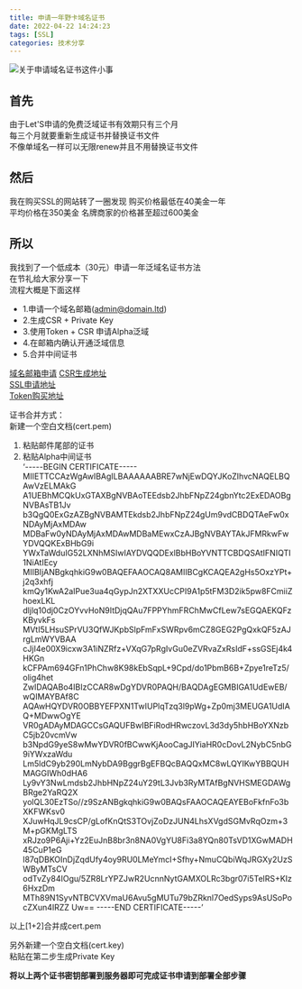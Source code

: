 ```yaml
---
title: 申请一年野卡域名证书
date: 2022-04-22 14:24:23
tags: [SSL]
categories: 技术分享
---
```

![关于申请域名证书这件小事](https://tva1.sinaimg.cn/large/a15b4afegy1fmvjgbajynj21hc0u07du.jpg)

首先
---
由于Let'S申请的免费泛域证书有效期只有三个月  
每三个月就要重新生成证书并替换证书文件  
不像单域名一样可以无限renew并且不用替换证书文件

然后
---
我在购买SSL的网站转了一圈发现 购买价格最低在40美金一年  
平均价格在350美金 名牌商家的价格甚至超过600美金

所以
---
我找到了一个低成本（30元）申请一年泛域名证书方法  
在节礼给大家分享一下  
流程大概是下面这样  
+ 1.申请一个域名邮箱(admin@domain.ltd)
+ 2.生成CSR + Private Key
+ 3.使用Token + CSR 申请Alpha泛域
+ 4.在邮箱内确认开通泛域信息
+ 5.合并中间证书

[域名邮箱申请](https://mail.zohu.com.cn)
[CSR生成地址](https://api.moeclub.org/SSL/CSR)  
[SSL申请地址](https://api.moeclub.org/SSL)  
[Token购买地址](https://shop.moeclub.org)

证书合并方式：  
新建一个空白文档(cert.pem)  
1. 粘贴邮件尾部的证书
2. 粘贴Alpha中间证书  
‘-----BEGIN CERTIFICATE-----
MIIETTCCAzWgAwIBAgILBAAAAAABRE7wNjEwDQYJKoZIhvcNAQELBQAwVzELMAkG
A1UEBhMCQkUxGTAXBgNVBAoTEEdsb2JhbFNpZ24gbnYtc2ExEDAOBgNVBAsTB1Jv
b3QgQ0ExGzAZBgNVBAMTEkdsb2JhbFNpZ24gUm9vdCBDQTAeFw0xNDAyMjAxMDAw
MDBaFw0yNDAyMjAxMDAwMDBaMEwxCzAJBgNVBAYTAkJFMRkwFwYDVQQKExBHbG9i
YWxTaWduIG52LXNhMSIwIAYDVQQDExlBbHBoYVNTTCBDQSAtIFNIQTI1NiAtIEcy
MIIBIjANBgkqhkiG9w0BAQEFAAOCAQ8AMIIBCgKCAQEA2gHs5OxzYPt+j2q3xhfj
kmQy1KwA2aIPue3ua4qGypJn2XTXXUcCPI9A1p5tFM3D2ik5pw8FCmiiZhoexLKL
dljlq10dj0CzOYvvHoN9ItDjqQAu7FPPYhmFRChMwCfLew7sEGQAEKQFzKByvkFs
MVtI5LHsuSPrVU3QfWJKpbSlpFmFxSWRpv6mCZ8GEG2PgQxkQF5zAJrgLmWYVBAA
cJjI4e00X9icxw3A1iNZRfz+VXqG7pRgIvGu0eZVRvaZxRsIdF+ssGSEj4k4HKGn
kCFPAm694GFn1PhChw8K98kEbSqpL+9Cpd/do1PbmB6B+Zpye1reTz5/olig4het
ZwIDAQABo4IBIzCCAR8wDgYDVR0PAQH/BAQDAgEGMBIGA1UdEwEB/wQIMAYBAf8C
AQAwHQYDVR0OBBYEFPXN1TwIUPlqTzq3l9pWg+Zp0mj3MEUGA1UdIAQ+MDwwOgYE
VR0gADAyMDAGCCsGAQUFBwIBFiRodHRwczovL3d3dy5hbHBoYXNzbC5jb20vcmVw
b3NpdG9yeS8wMwYDVR0fBCwwKjAooCagJIYiaHR0cDovL2NybC5nbG9iYWxzaWdu
Lm5ldC9yb290LmNybDA9BggrBgEFBQcBAQQxMC8wLQYIKwYBBQUHMAGGIWh0dHA6
Ly9vY3NwLmdsb2JhbHNpZ24uY29tL3Jvb3RyMTAfBgNVHSMEGDAWgBRge2YaRQ2X
yolQL30EzTSo//z9SzANBgkqhkiG9w0BAQsFAAOCAQEAYEBoFkfnFo3bXKFWKsv0
XJuwHqJL9csCP/gLofKnQtS3TOvjZoDzJUN4LhsXVgdSGMvRqOzm+3M+pGKMgLTS
xRJzo9P6Aji+Yz2EuJnB8br3n8NA0VgYU8Fi3a8YQn80TsVD1XGwMADH45CuP1eG
l87qDBKOInDjZqdUfy4oy9RU0LMeYmcI+Sfhy+NmuCQbiWqJRGXy2UzSWByMTsCV
odTvZy84IOgu/5ZR8LrYPZJwR2UcnnNytGAMXOLRc3bgr07i5TelRS+KIz6HxzDm
MTh89N1SyvNTBCVXVmaU6Avu5gMUTu79bZRknl7OedSyps9AsUSoPocZXun4IRZZ
Uw==
-----END CERTIFICATE-----’

以上[1+2]合并成cert.pem  

另外新建一个空白文档(cert.key)  
粘贴在第二步生成Private Key  

**将以上两个证书密钥部署到服务器即可完成证书申请到部署全部步骤**




